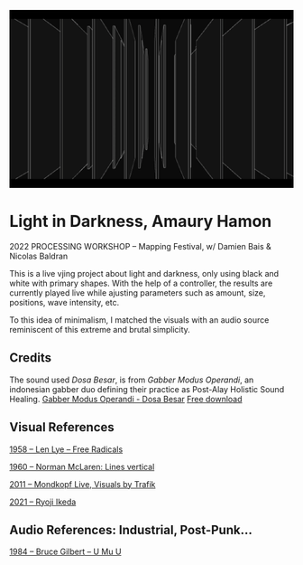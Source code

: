 ![Preview image](/press/img/Capture%20d%E2%80%99%C3%A9cran%202022-11-02%20%C3%A0%2009.00.45.png)
# Light in Darkness, Amaury Hamon
2022 PROCESSING WORKSHOP – Mapping Festival, w/ Damien Bais & Nicolas Baldran

This is a live vjing project about light and darkness, only using black and white with primary shapes. With the help of a controller, the results are currently played live while ajusting parameters such as amount, size, positions, wave intensity, etc. 

To this idea of minimalism, I matched the visuals with an audio source reminiscent of this extreme and brutal simplicity.

## Credits
The sound used *Dosa Besar*, is from *Gabber Modus Operandi*, an indonesian gabber duo defining their practice as Post-Alay Holistic Sound Healing.
[Gabber Modus Operandi - Dosa Besar](https://www.youtube.com/watch?v=Gnsjcu6G8E4&t=116s&ab_channel=AdityaSuryaTaruna)
[Free download](https://www.youtube.com/redirect?event=video_description&redir_token=QUFFLUhqbkNTLXNDWDhLNlVRNVRQUEhybURUM2tMdkdsUXxBQ3Jtc0trRTFfdGRMdHlpbm5ic0pzVGRzTjdrTlI4cUhuRmViSjdUajh5OHFwQTRreWVWeDhIQlhRTDQ5Y0lSa1hfUVQ0aTZGR0tzMVBsNVFobkhtWDhxVkNscUh2R2J3eDZyYk83MVVyaGJfTElOaDQ2RFNmQQ&q=http%3A%2F%2Fyesnowave.com%2Freleases%2Fyesno091%2F&v=UWZUgtR1T7U)

## Visual References 
[1958 – Len Lye – Free Radicals](https://www.youtube.com/watch?v=LpAOHBHxaSM&ab_channel=optimisticwombatninja08)

[1960 – Norman McLaren: Lines vertical](https://www.youtube.com/watch?v=R_pY8Kq9iOA&ab_channel=FlorianGoltz)

[2011 – Mondkopf Live, Visuals by Trafik](https://youtu.be/rMnbtF-30Qc?t=18)

[2021 – Ryoji Ikeda](https://www.youtube.com/watch?v=cywFvcRR-QI&ab_channel=NOWNESS)

## Audio References: Industrial, Post-Punk…
[1984 – Bruce Gilbert – U Mu U](https://www.youtube.com/watch?v=Lvr3Du0ZAJg&ab_channel=sickstn)
